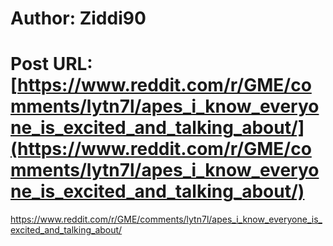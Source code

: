 # Author: Ziddi90
# Post URL: [https://www.reddit.com/r/GME/comments/lytn7l/apes_i_know_everyone_is_excited_and_talking_about/](https://www.reddit.com/r/GME/comments/lytn7l/apes_i_know_everyone_is_excited_and_talking_about/)


https://www.reddit.com/r/GME/comments/lytn7l/apes_i_know_everyone_is_excited_and_talking_about/